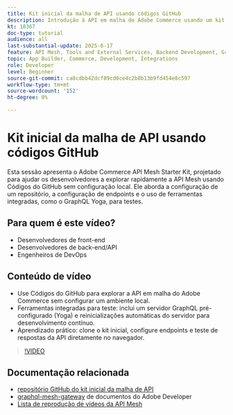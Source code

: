 ```yaml
---
title: Kit inicial da malha de API usando códigos GitHub
description: Introdução à API em malha do Adobe Commerce usando um kit inicial baseado em GitHub, sem necessidade de configuração local.
kt: 18367
doc-type: tutorial
audience: all
last-substantial-update: 2025-6-17
feature: API Mesh, Tools and External Services, Backend Development, GraphQL, Storefront
topic: App Builder, Commerce, Development, Integrations
role: Developer
level: Beginner
source-git-commit: ca8cdbb42dcf89cd0ce4c2b8b13b9fd454e8c597
workflow-type: tm+mt
source-wordcount: '152'
ht-degree: 0%

---
```



# Kit inicial da malha de API usando códigos GitHub

Esta sessão apresenta o Adobe Commerce API Mesh Starter Kit, projetado para ajudar os desenvolvedores a explorar rapidamente a API Mesh usando Códigos do GitHub sem configuração local. Ele aborda a configuração de um repositório, a configuração de endpoints e o uso de ferramentas integradas, como o GraphQL Yoga, para testes.

## Para quem é este vídeo?

* Desenvolvedores de front-end
* Desenvolvedores de back-end/API
* Engenheiros de DevOps

## Conteúdo de vídeo

* Use Códigos do GitHub para explorar a API em malha do Adobe Commerce sem configurar um ambiente local.
* Ferramentas integradas para teste: inclui um servidor GraphQL pré-configurado (Yoga) e reinicializações automáticas do servidor para desenvolvimento contínuo.
* Aprendizado prático: clone o kit inicial, configure endpoints e teste de respostas da API diretamente no navegador.

>[!VIDEO](https://video.tv.adobe.com/v/3464017?learn=on&enablevpops)

## Documentação relacionada

* [repositório GitHub do kit inicial da malha de API](https://github.com/adobe-commerce/api-mesh-starter-kit)
* [graphql-mesh-gateway](https://developer.adobe.com/graphql-mesh-gateway/) de documentos do Adobe Developer
* [Lista de reprodução de vídeos da API Mesh](https://experienceleague.adobe.com/en/playlists/commerce-get-started-app-builder-and-api-mesh)
